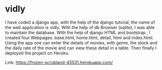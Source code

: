 # vidly
I have coded a django app, with the help of the django tutorial, the name of the web application is vidly.
With the help of db Browser (sqlite), I was able to maintain the database.
With the help of django HTML and bootstrap , I created four Webpages: base.html, home.html, detail, html and index.html.
Using the app one can enter the details of movies, with genre, the stock and the daily rate of the movie and can view these detail in a table.
Then finally I deployed the project on Heroku. 

Link: https://frozen-scrubland-45531.herokuapp.com/
